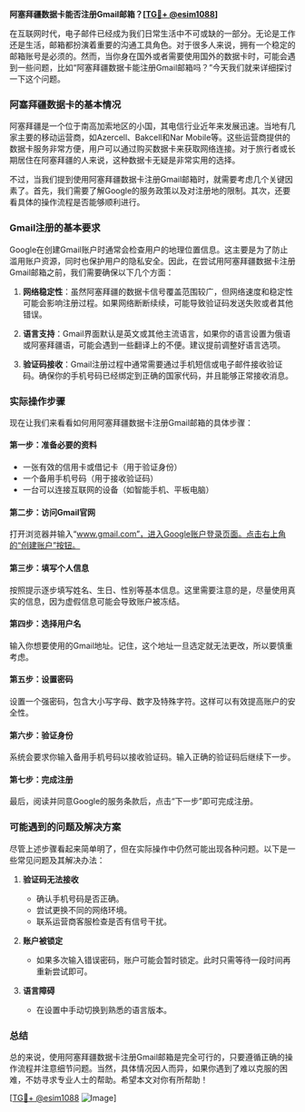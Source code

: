 **阿塞拜疆数据卡能否注册Gmail邮箱？[[TG💪+ @esim1088](https://t.me/s/esim1088)]**

在互联网时代，电子邮件已经成为我们日常生活中不可或缺的一部分。无论是工作还是生活，邮箱都扮演着重要的沟通工具角色。对于很多人来说，拥有一个稳定的邮箱账号是必须的。然而，当你身在国外或者需要使用国外的数据卡时，可能会遇到一些问题，比如“阿塞拜疆数据卡能注册Gmail邮箱吗？”今天我们就来详细探讨一下这个问题。

### 阿塞拜疆数据卡的基本情况

阿塞拜疆是一个位于南高加索地区的小国，其电信行业近年来发展迅速。当地有几家主要的移动运营商，如Azercell、Bakcell和Nar Mobile等。这些运营商提供的数据卡服务非常方便，用户可以通过购买数据卡来获取网络连接。对于旅行者或长期居住在阿塞拜疆的人来说，这种数据卡无疑是非常实用的选择。

不过，当我们提到使用阿塞拜疆数据卡注册Gmail邮箱时，就需要考虑几个关键因素了。首先，我们需要了解Google的服务政策以及对注册地的限制。其次，还要看具体的操作流程是否能够顺利进行。

### Gmail注册的基本要求

Google在创建Gmail账户时通常会检查用户的地理位置信息。这主要是为了防止滥用账户资源，同时也保护用户的隐私安全。因此，在尝试用阿塞拜疆数据卡注册Gmail邮箱之前，我们需要确保以下几个方面：

1. **网络稳定性**：虽然阿塞拜疆的数据卡信号覆盖范围较广，但网络速度和稳定性可能会影响注册过程。如果网络断断续续，可能导致验证码发送失败或者其他错误。

2. **语言支持**：Gmail界面默认是英文或其他主流语言，如果你的语言设置为俄语或阿塞拜疆语，可能会遇到一些翻译上的不便。建议提前调整好语言选项。

3. **验证码接收**：Gmail注册过程中通常需要通过手机短信或电子邮件接收验证码。确保你的手机号码已经绑定到正确的国家代码，并且能够正常接收消息。

### 实际操作步骤

现在让我们来看看如何用阿塞拜疆数据卡注册Gmail邮箱的具体步骤：

#### 第一步：准备必要的资料
- 一张有效的信用卡或借记卡（用于验证身份）
- 一个备用手机号码（用于接收验证码）
- 一台可以连接互联网的设备（如智能手机、平板电脑）

#### 第二步：访问Gmail官网
打开浏览器并输入“www.gmail.com”，进入Google账户登录页面。点击右上角的“创建账户”按钮。

#### 第三步：填写个人信息
按照提示逐步填写姓名、生日、性别等基本信息。这里需要注意的是，尽量使用真实的信息，因为虚假信息可能会导致账户被冻结。

#### 第四步：选择用户名
输入你想要使用的Gmail地址。记住，这个地址一旦选定就无法更改，所以要慎重考虑。

#### 第五步：设置密码
设置一个强密码，包含大小写字母、数字及特殊字符。这样可以有效提高账户的安全性。

#### 第六步：验证身份
系统会要求你输入备用手机号码以接收验证码。输入正确的验证码后继续下一步。

#### 第七步：完成注册
最后，阅读并同意Google的服务条款后，点击“下一步”即可完成注册。

### 可能遇到的问题及解决方案

尽管上述步骤看起来简单明了，但在实际操作中仍然可能出现各种问题。以下是一些常见问题及其解决办法：

1. **验证码无法接收**
   - 确认手机号码是否正确。
   - 尝试更换不同的网络环境。
   - 联系运营商客服检查是否有信号干扰。

2. **账户被锁定**
   - 如果多次输入错误密码，账户可能会暂时锁定。此时只需等待一段时间再重新尝试即可。

3. **语言障碍**
   - 在设置中手动切换到熟悉的语言版本。

### 总结

总的来说，使用阿塞拜疆数据卡注册Gmail邮箱是完全可行的，只要遵循正确的操作流程并注意细节问题。当然，具体情况因人而异，如果你遇到了难以克服的困难，不妨寻求专业人士的帮助。希望本文对你有所帮助！

[[TG💪+ @esim1088](https://t.me/s/esim1088) ![Image](https://i.postimg.cc/4NQfJmqS/Snipaste-2025-05-13-00-14-12.png)]